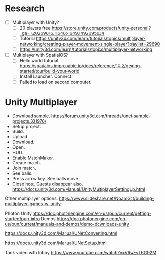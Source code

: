 # Research

- [ ] Multiplayer with Unity?
	- [ ] 20 players free <https://store.unity.com/products/unity-personal?_ga=1.20269816.1164851649.1492095634>
	- [ ] Tutorial <https://unity3d.com/learn/tutorials/topics/multiplayer-networking/creating-player-movement-single-player?playlist=29690>
	- [ ] <https://unity3d.com/learn/tutorials/topics/multiplayer-networking>

- [ ] Multiplayer with SpatialOS?
	- [ ] Hello world tutorial <https://spatialos.improbable.io/docs/reference/10.2/getting-started/tour/build-your-world>
	- [ ] Install Launcher.  Connect.
	- [ ] Failed to load on second computer.

# Unity Multiplayer

- Download sample.
<https://forum.unity3d.com/threads/unet-sample-projects.331978/>
- Setup project.
- Build.
- Upload.
- Download.
- Open.
- HUD.
- Enable MatchMaker.
- Create match.
- Join match.
- See balls.
- Press arrow key.  See balls move.
- Close host.  Guests disappear also.
<https://docs.unity3d.com/Manual/UnityMultiplayerSettingUp.html>

Other multiplayer options.
<https://www.slideshare.net/NoamGat/building-multiplayer-games-w-unity>

Photon Unity
<https://doc.photonengine.com/en-us/pun/current/getting-started/pun-intro>
Demos
<https://doc.photonengine.com/en-us/pun/current/manuals-and-demos/demo-downloads-unity>

<https://docs.unity3d.com/Manual/UNetConverting.html>

<https://docs.unity3d.com/Manual/UNetSetup.html>

Tank video with lobby
<https://www.youtube.com/watch?v=V6wEvT6G92M>
